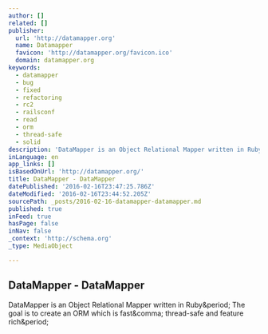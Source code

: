 ```yaml
---
author: []
related: []
publisher:
  url: 'http://datamapper.org'
  name: Datamapper
  favicon: 'http://datamapper.org/favicon.ico'
  domain: datamapper.org
keywords:
  - datamapper
  - bug
  - fixed
  - refactoring
  - rc2
  - railsconf
  - read
  - orm
  - thread-safe
  - solid
description: 'DataMapper is an Object Relational Mapper written in Ruby. The goal is to create an ORM which is fast, thread-safe and feature rich.'
inLanguage: en
app_links: []
isBasedOnUrl: 'http://datamapper.org/'
title: DataMapper - DataMapper
datePublished: '2016-02-16T23:47:25.786Z'
dateModified: '2016-02-16T23:44:52.205Z'
sourcePath: _posts/2016-02-16-datamapper-datamapper.md
published: true
inFeed: true
hasPage: false
inNav: false
_context: 'http://schema.org'
_type: MediaObject

---
```

<article style=""><h1>DataMapper - DataMapper</h1><p>DataMapper is an Object Relational Mapper written in Ruby&amp;period; The goal is to create an ORM which is fast&amp;comma; thread-safe and feature rich&amp;period;</p></article>
